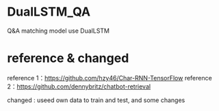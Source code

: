 # DualLSTM_QA
Q&amp;A matching model use DualLSTM

# reference & changed
reference 1：https://github.com/hzy46/Char-RNN-TensorFlow
reference 2：https://github.com/dennybritz/chatbot-retrieval

changed : useed own data to train and test, and some changes
